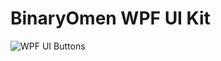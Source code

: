 # BinaryOmen WPF UI Kit

![WPF UI Buttons](https://static.wixstatic.com/media/106cc8_129c091c47e345f383c579f5f61dfa01~mv2.png)
